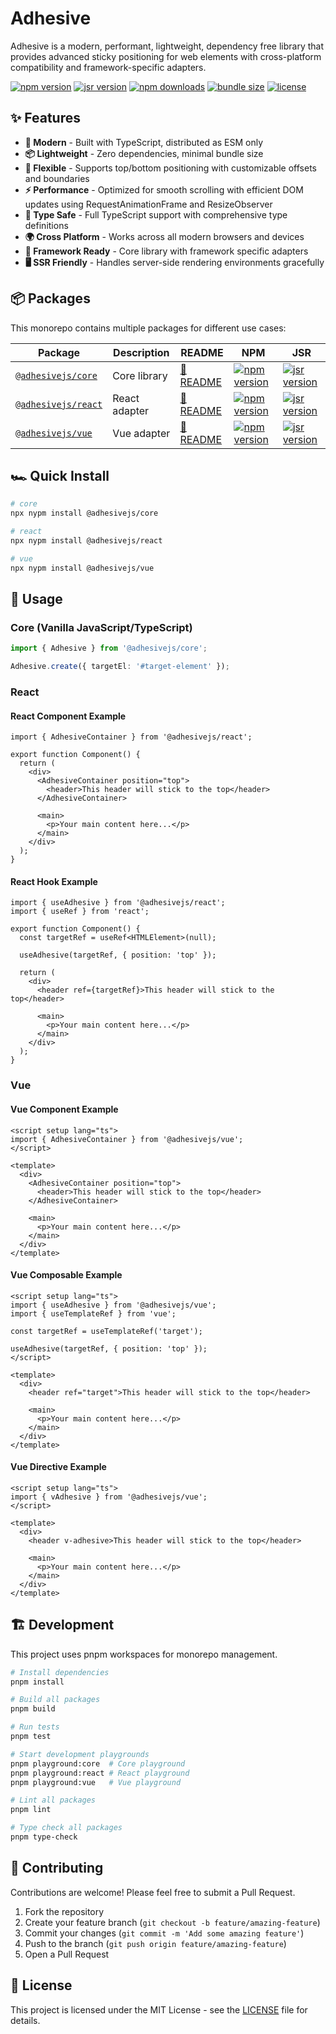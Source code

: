 # Adhesive

Adhesive is a modern, performant, lightweight, dependency free library that provides advanced sticky positioning for web elements with cross-platform compatibility and framework-specific adapters.

[![npm version](https://img.shields.io/npm/v/@adhesivejs/core?color=4c207d)](https://npmjs.com/package/@adhesivejs/core)
[![jsr version](https://img.shields.io/jsr/v/@adhesivejs/core?color=4c207d)](https://jsr.io/@adhesivejs/core)
[![npm downloads](https://img.shields.io/npm/dm/@adhesivejs/core?color=4c207d)](https://npm.chart.dev/@adhesivejs/core)
[![bundle size](https://img.shields.io/bundlephobia/minzip/@adhesivejs/core?color=4c207d)](https://bundlephobia.com/package/@adhesivejs/core)
[![license](https://img.shields.io/github/license/adhesivejs/adhesive?color=4c207d)](https://github.com/adhesivejs/adhesive/blob/main/LICENSE)

## ✨ Features

- **🚀 Modern** - Built with TypeScript, distributed as ESM only
- **📦 Lightweight** - Zero dependencies, minimal bundle size
- **🔧 Flexible** - Supports top/bottom positioning with customizable offsets and boundaries
- **⚡ Performance** - Optimized for smooth scrolling with efficient DOM updates using RequestAnimationFrame and ResizeObserver
- **🎯 Type Safe** - Full TypeScript support with comprehensive type definitions
- **🌍 Cross Platform** - Works across all modern browsers and devices
- **🎨 Framework Ready** - Core library with framework specific adapters
- **🖥️ SSR Friendly** - Handles server-side rendering environments gracefully

## 📦 Packages

This monorepo contains multiple packages for different use cases:

| Package | Description | README | NPM | JSR
|---------|-------------|---------|-----|-----
| [`@adhesivejs/core`](./packages/core) | Core library | [📖 README](./packages/core/README.md) | [![npm version](https://img.shields.io/npm/v/@adhesivejs/core?color=4c207d)](https://npmjs.com/package/@adhesivejs/core) | [![jsr version](https://img.shields.io/jsr/v/@adhesivejs/core?color=4c207d)](https://jsr.io/@adhesivejs/core)
| [`@adhesivejs/react`](./packages/react) | React adapter | [📖 README](./packages/react/README.md) | [![npm version](https://img.shields.io/npm/v/@adhesivejs/react?color=4c207d)](https://npmjs.com/package/@adhesivejs/react) | [![jsr version](https://img.shields.io/jsr/v/@adhesivejs/react?color=4c207d)](https://jsr.io/@adhesivejs/react)
| [`@adhesivejs/vue`](./packages/vue) | Vue adapter | [📖 README](./packages/vue/README.md) | [![npm version](https://img.shields.io/npm/v/@adhesivejs/vue?color=4c207d)](https://npmjs.com/package/@adhesivejs/vue) | [![jsr version](https://img.shields.io/jsr/v/@adhesivejs/vue?color=4c207d)](https://jsr.io/@adhesivejs/vue)

## 🏎️ Quick Install

```sh
# core
npx nypm install @adhesivejs/core

# react
npx nypm install @adhesivejs/react

# vue
npx nypm install @adhesivejs/vue

```

## 🎨 Usage

### Core (Vanilla JavaScript/TypeScript)

```ts
import { Adhesive } from '@adhesivejs/core';

Adhesive.create({ targetEl: '#target-element' });
```

### React

#### React Component Example

```tsx
import { AdhesiveContainer } from '@adhesivejs/react';

export function Component() {
  return (
    <div>
      <AdhesiveContainer position="top">
        <header>This header will stick to the top</header>
      </AdhesiveContainer>

      <main>
        <p>Your main content here...</p>
      </main>
    </div>
  );
}
```

#### React Hook Example

```tsx
import { useAdhesive } from '@adhesivejs/react';
import { useRef } from 'react';

export function Component() {
  const targetRef = useRef<HTMLElement>(null);

  useAdhesive(targetRef, { position: 'top' });

  return (
    <div>
      <header ref={targetRef}>This header will stick to the top</header>

      <main>
        <p>Your main content here...</p>
      </main>
    </div>
  );
}
```

### Vue

#### Vue Component Example

```vue
<script setup lang="ts">
import { AdhesiveContainer } from '@adhesivejs/vue';
</script>

<template>
  <div>
    <AdhesiveContainer position="top">
      <header>This header will stick to the top</header>
    </AdhesiveContainer>

    <main>
      <p>Your main content here...</p>
    </main>
  </div>
</template>
```

#### Vue Composable Example

```vue
<script setup lang="ts">
import { useAdhesive } from '@adhesivejs/vue';
import { useTemplateRef } from 'vue';

const targetRef = useTemplateRef('target');

useAdhesive(targetRef, { position: 'top' });
</script>

<template>
  <div>
    <header ref="target">This header will stick to the top</header>

    <main>
      <p>Your main content here...</p>
    </main>
  </div>
</template>
```

#### Vue Directive Example

```vue
<script setup lang="ts">
import { vAdhesive } from '@adhesivejs/vue';
</script>

<template>
  <div>
    <header v-adhesive>This header will stick to the top</header>

    <main>
      <p>Your main content here...</p>
    </main>
  </div>
</template>
```

## 🏗️ Development

This project uses pnpm workspaces for monorepo management.

```sh
# Install dependencies
pnpm install

# Build all packages
pnpm build

# Run tests
pnpm test

# Start development playgrounds
pnpm playground:core  # Core playground
pnpm playground:react # React playground
pnpm playground:vue   # Vue playground

# Lint all packages
pnpm lint

# Type check all packages
pnpm type-check
```

## 🤝 Contributing

Contributions are welcome! Please feel free to submit a Pull Request.

1. Fork the repository
2. Create your feature branch (`git checkout -b feature/amazing-feature`)
3. Commit your changes (`git commit -m 'Add some amazing feature'`)
4. Push to the branch (`git push origin feature/amazing-feature`)
5. Open a Pull Request

## 📄 License

This project is licensed under the MIT License - see the [LICENSE](./LICENSE) file for details.
